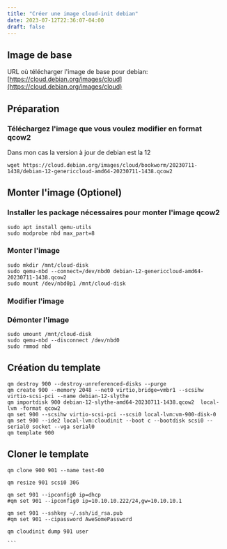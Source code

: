 ```yaml
---
title: "Créer une image cloud-init debian"
date: 2023-07-12T22:36:07-04:00
draft: false
---
```


## Image de base
URL où télécharger l'image de base pour debian:
[https://cloud.debian.org/images/cloud](https://cloud.debian.org/images/cloud)

## Préparation
### Téléchargez l'image que vous voulez modifier en format qcow2
Dans mon cas la version à jour de debian est la 12
```
wget https://cloud.debian.org/images/cloud/bookworm/20230711-1438/debian-12-genericcloud-amd64-20230711-1438.qcow2
```

## Monter l'image (Optionel)
### Installer les package nécessaires pour monter l'image qcow2
```
sudo apt install qemu-utils
sudo modprobe nbd max_part=8
```

### Monter l'image
```
sudo mkdir /mnt/cloud-disk
sudo qemu-nbd --connect=/dev/nbd0 debian-12-genericcloud-amd64-20230711-1438.qcow2
sudo mount /dev/nbd0p1 /mnt/cloud-disk
```

### Modifier l'image

### Démonter l'image
```
sudo umount /mnt/cloud-disk
sudo qemu-nbd --disconnect /dev/nbd0
sudo rmmod nbd
```

## Création du template
```
qm destroy 900 --destroy-unreferenced-disks --purge
qm create 900 --memory 2048 --net0 virtio,bridge=vmbr1 --scsihw virtio-scsi-pci --name debian-12-slythe
qm importdisk 900 debian-12-slythe-amd64-20230711-1438.qcow2  local-lvm -format qcow2
qm set 900 --scsihw virtio-scsi-pci --scsi0 local-lvm:vm-900-disk-0
qm set 900 --ide2 local-lvm:cloudinit --boot c --bootdisk scsi0 --serial0 socket --vga serial0
qm template 900
````

## Cloner le template
````
qm clone 900 901 --name test-00

qm resize 901 scsi0 30G

qm set 901 --ipconfig0 ip=dhcp
#qm set 901 --ipconfig0 ip=10.10.10.222/24,gw=10.10.10.1

qm set 901 --sshkey ~/.ssh/id_rsa.pub
#qm set 901 --cipassword AweSomePassword

qm cloudinit dump 901 user

```
